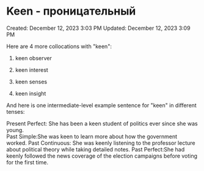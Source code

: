 # Keen - проницательный

Created: December 12, 2023 3:03 PM
Updated: December 12, 2023 3:09 PM

Here are 4 more collocations with "keen":
1. keen observer

2. keen interest

3. keen senses

 4. keen insight

And here is one intermediate-level example sentence for "keen" in different tenses:

Present Perfect: She has been a keen student of politics ever since she was young.  
Past Simple:She was keen to learn more about how the government worked.
Past Continuous: She was keenly listening to the professor lecture about political theory while taking detailed notes.
Past Perfect:She had keenly followed the news coverage of the election campaigns before voting for the first time.